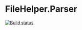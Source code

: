 # FileHelper.Parser

[![Build status](https://ci.appveyor.com/api/projects/status/091awhdq3foe4i2y/branch/master?svg=true)](https://ci.appveyor.com/project/pedrolemes/filehelper-parser/branch/master)
